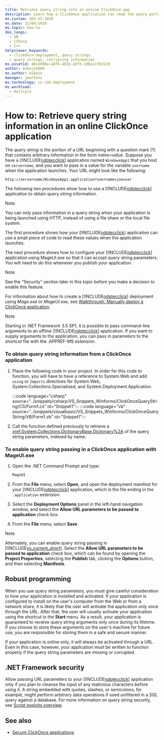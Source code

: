```yaml
---
title: Retrieve query string info in online ClickOnce app
description: Learn how a ClickOnce application can read the query portion of a URL and how to use MageUI to configure your application to accept query string parameters.
ms.custom: SEO-VS-2020
ms.date: 11/04/2016
ms.topic: how-to
dev_langs: 
  - VB
  - CSharp
  - C++
helpviewer_keywords: 
  - ClickOnce deployment, query strings
  - query strings, retrieving information
ms.assetid: 48ce098a-a075-481b-a5f5-c8ba11f63120
author: mikejo5000
ms.author: mikejo
manager: jmartens
ms.technology: vs-ide-deployment
ms.workload: 
  - multiple
---
```

# How to: Retrieve query string information in an online ClickOnce application
The *query string* is the portion of a URL beginning with a question mark (?) that contains arbitrary information in the form *name=value*. Suppose you have a [!INCLUDE[ndptecclick](../deployment/includes/ndptecclick_md.md)] application named `WindowsApp1` that you host on `servername`, and you want to pass in a value for the variable `username` when the application launches. Your URL might look like the following:

 `http://servername/WindowsApp1.application?username=joeuser`

 The following two procedures show how to use a [!INCLUDE[ndptecclick](../deployment/includes/ndptecclick_md.md)] application to obtain query string information.

> [!NOTE]
> You can only pass information in a query string when your application is being launched using HTTP, instead of using a file share or the local file system.

 The first procedure shows how your [!INCLUDE[ndptecclick](../deployment/includes/ndptecclick_md.md)] application can use a small piece of code to read these values when the application launches.

 The next procedure shows how to configure your [!INCLUDE[ndptecclick](../deployment/includes/ndptecclick_md.md)] application using MageUI.exe so that it can accept query string parameters. You will need to do this whenever you publish your application.

> [!NOTE]
> See the "Security" section later in this topic before you make a decision to enable this feature.

 For information about how to create a [!INCLUDE[ndptecclick](../deployment/includes/ndptecclick_md.md)] deployment using *Mage.exe* or *MageUI.exe*, see [Walkthrough: Manually deploy a ClickOnce application](../deployment/walkthrough-manually-deploying-a-clickonce-application.md).

> [!NOTE]
> Starting in .NET Framework 3.5 SP1, it is possible to pass command-line arguments to an offline [!INCLUDE[ndptecclick](../deployment/includes/ndptecclick_md.md)] application. If you want to supply arguments to the application, you can pass in parameters to the shortcut file with the .APPREF-MS extension.

### To obtain query string information from a ClickOnce application

1. Place the following code in your project. In order for this code to function, you will have to have a reference to System.Web and add `using` or `Imports` directives for System.Web, System.Collections.Specialized, and System.Deployment.Application.

    :::code language="csharp" source="../snippets/csharp/VS_Snippets_Winforms/ClickOnceQueryString/CS/Form1.cs" id="Snippet1":::
    :::code language="vb" source="../snippets/visualbasic/VS_Snippets_Winforms/ClickOnceQueryString/VB/Form1.vb" id="Snippet1":::


2. Call the function defined previously to retrieve a <xref:System.Collections.DictionaryBase.Dictionary%2A> of the query string parameters, indexed by name.

### To enable query string passing in a ClickOnce application with MageUI.exe

1. Open the .NET Command Prompt and type:

   ```cmd
   MageUI
   ```

2. From the **File** menu, select **Open**, and open the deployment manifest for your [!INCLUDE[ndptecclick](../deployment/includes/ndptecclick_md.md)] application, which is the file ending in the `.application` extension.

3. Select the **Deployment Options** panel in the left-hand navigation window, and select the **Allow URL parameters to be passed to application** check box.

4. From the **File** menu, select **Save**.

> [!NOTE]
> Alternately, you can enable query string passing in [!INCLUDE[vs_current_short](../code-quality/includes/vs_current_short_md.md)]. Select the **Allow URL parameters to be passed to application** check box, which can be found by opening the **Project Properties**, selecting the **Publish** tab, clicking the **Options** button, and then selecting **Manifests**.

## Robust programming
 When you use query string parameters, you must give careful consideration to how your application is installed and activated. If your application is configured to install on the user's computer from the Web or from a network share, it is likely that the user will activate the application only once through the URL. After that, the user will usually activate your application using the shortcut in the **Start** menu. As a result, your application is guaranteed to receive query string arguments only once during its lifetime. If you choose to store these arguments on the user's machine for future use, you are responsible for storing them in a safe and secure manner.

 If your application is online only, it will always be activated through a URL. Even in this case, however, your application must be written to function properly if the query string parameters are missing or corrupted.

## .NET Framework security
 Allow passing URL parameters to your [!INCLUDE[ndptecclick](../deployment/includes/ndptecclick_md.md)] application only if you plan to cleanse the input of any malicious characters before using it. A string embedded with quotes, slashes, or semicolons, for example, might perform arbitrary data operations if used unfiltered in a SQL query against a database. For more information on query string security, see [Script exploits overview](/previous-versions/w1sw53ds(v=vs.140)).

## See also
- [Secure ClickOnce applications](../deployment/securing-clickonce-applications.md)